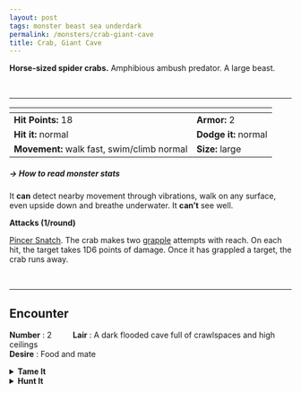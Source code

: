 ```yaml
---
layout: post
tags: monster beast sea underdark 
permalink: /monsters/crab-giant-cave
title: Crab, Giant Cave
---
```


**Horse-sized spider crabs.** Amphibious ambush predator. A large beast.

<br>

---

|  <span style="display: inline-block; width:250px"></span>  |  |
| -------- | --------|
| **Hit Points:** 18 | **Armor:** 2  |
| **Hit it:** normal | **Dodge it:** normal |
| **Movement:** walk fast, swim/climb normal  |  **Size:** large | 

##### <span class="tooltip" data-tooltip="Armor = damage reduction · · · Easy/Normal/Hard = roll above 10/15/20 to beat">→ How to read monster stats</span>

It **can** detect nearby movement through vibrations, walk on any surface, even upside down and breathe underwater. 
It **can’t** see well.

**Attacks (1/round)**

<ins>Pincer Snatch</ins>. The crab makes two [grapple](/2020/11/09/base-rules/) attempts with reach. On each hit, the target takes 1D6 points of damage. Once it has grappled a target, the crab runs away.

<br>

---

## Encounter

**Number** : 2 <span style="display: inline-block; width:30px"></span>
**Lair** : A dark flooded cave full of crawlspaces and high ceilings<span style="display: inline-block; width:30px"></span> <br>
**Desire** : Food and mate

<details markdown="1">
<summary style="font-weight: bold;">Tame It</summary>
If you have captured this beast, you can spend the equivalent of 1 bag of gold in food between two adventures to tame it. It is now one of your <span class="tooltip" data-tooltip="You can bring a follower in your adventures if you dedicate a Psyche slot to it."><i>followers</i></span>. Each extra bag of gold spent training the beast teaches it a one-word order. Otherwise, it only acts to eat or in self-defence. 
</details>

<details markdown="1">
<summary style="font-weight: bold;">Hunt It</summary>
Crabs are delicious, and giant cave crab claws can make makeshift flails or clubs.
  
If you have access to an artisan and a workshop, you can spend loot between two adventures to create something with parts of the beast. The object you craft can be anything mostly made of the provided materials. It will have the value of what you [invest in it](/2024/06/26/currency/#values). Discuss what you want with the referee.
</details>
